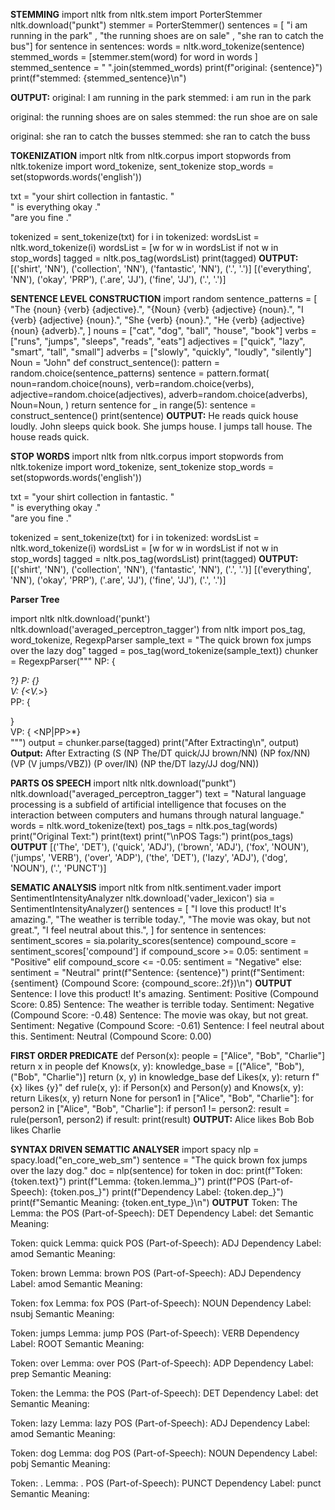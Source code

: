 ****STEMMING****
import nltk
from nltk.stem import PorterStemmer
nltk.download("punkt")
stemmer = PorterStemmer()
sentences = [ "i am running in the park" ,
              "the running shoes are on sale" ,
              "she ran to catch the bus"]
for sentence in sentences:
  words = nltk.word_tokenize(sentence)
  stemmed_words = [stemmer.stem(word) for word in words ]
  stemmed_sentence = " ".join(stemmed_words)
  print(f"original: {sentence}")
  print(f"stemmed: {stemmed_sentence}\n")
  
**OUTPUT:**
original: I am running in the park
stemmed: i am run in the park

original: the running shoes are on sales
stemmed: the run shoe are on sale

original: she ran to catch the busses
stemmed: she ran to catch the buss

****TOKENIZATION****
import nltk
from nltk.corpus import stopwords
from nltk.tokenize import word_tokenize, sent_tokenize
stop_words = set(stopwords.words('english'))

txt = "your shirt collection in fantastic. "\
      " is everything okay ." \
      "are you fine ."

tokenized = sent_tokenize(txt)
for i in tokenized:
	wordsList = nltk.word_tokenize(i)
	wordsList = [w for w in wordsList if not w in stop_words]
	tagged = nltk.pos_tag(wordsList)
	print(tagged)
**OUTPUT:**
[('shirt', 'NN'), ('collection', 'NN'), ('fantastic', 'NN'), ('.', '.')]
[('everything', 'NN'), ('okay', 'PRP'), ('.are', 'JJ'), ('fine', 'JJ'), ('.', '.')]

****SENTENCE LEVEL CONSTRUCTION****
import random
sentence_patterns = [
    "The {noun} {verb} {adjective}.",
    "{Noun} {verb} {adjective} {noun}.",
    "I {verb} {adjective} {noun}.",
    "She {verb} {noun}.",
    "He {verb} {adjective} {noun} {adverb}.",
]
nouns = ["cat", "dog", "ball", "house", "book"]
verbs = ["runs", "jumps", "sleeps", "reads", "eats"]
adjectives = ["quick", "lazy", "smart", "tall", "small"]
adverbs = ["slowly", "quickly", "loudly", "silently"]
Noun = "John"
def construct_sentence():
    pattern = random.choice(sentence_patterns)
    sentence = pattern.format(
        noun=random.choice(nouns),
        verb=random.choice(verbs),
        adjective=random.choice(adjectives),
        adverb=random.choice(adverbs),
        Noun=Noun,
    )
    return sentence
for _ in range(5):
    sentence = construct_sentence()
    print(sentence)
**OUTPUT:**
He reads quick house loudly.
John sleeps quick book.
She jumps house.
I jumps tall house.
The house reads quick.

****STOP WORDS****
import nltk
from nltk.corpus import stopwords
from nltk.tokenize import word_tokenize, sent_tokenize
stop_words = set(stopwords.words('english'))

txt = "your shirt collection in fantastic. "\
      " is everything okay ." \
      "are you fine ."

tokenized = sent_tokenize(txt)
for i in tokenized:
	wordsList = nltk.word_tokenize(i)
	wordsList = [w for w in wordsList if not w in stop_words]
	tagged = nltk.pos_tag(wordsList)
	print(tagged)
**OUTPUT:**
[('shirt', 'NN'), ('collection', 'NN'), ('fantastic', 'NN'), ('.', '.')]
[('everything', 'NN'), ('okay', 'PRP'), ('.are', 'JJ'), ('fine', 'JJ'), ('.', '.')]

****Parser Tree****

import nltk
nltk.download('punkt')
nltk.download('averaged_perceptron_tagger')
from nltk import pos_tag, word_tokenize, RegexpParser
sample_text = "The quick brown fox jumps over the lazy dog"
tagged = pos_tag(word_tokenize(sample_text))
chunker = RegexpParser("""
					NP: {<DT>?<JJ>*<NN>} 
					P: {<IN>}			 
					V: {<V.*>}			
					PP: {<p> <NP>}		 
					VP: {<V> <NP|PP>*}	 
          """)
output = chunker.parse(tagged)
print("After Extracting\n", output)
**Output:**
After Extracting
 (S
  (NP The/DT quick/JJ brown/NN)
  (NP fox/NN)
  (VP (V jumps/VBZ))
  (P over/IN)
  (NP the/DT lazy/JJ dog/NN))

****PARTS OS SPEECH****
import nltk
nltk.download("punkt")
nltk.download("averaged_perceptron_tagger")
text = "Natural language processing is a subfield of artificial intelligence that focuses on the interaction between computers and humans through natural language."
words = nltk.word_tokenize(text)
pos_tags = nltk.pos_tag(words)
print("Original Text:")
print(text)
print("\nPOS Tags:")
print(pos_tags)
**OUTPUT**
[('The', 'DET'), ('quick', 'ADJ'), ('brown', 'ADJ'), ('fox', 'NOUN'), ('jumps', 'VERB'), ('over', 'ADP'), ('the', 'DET'), ('lazy', 'ADJ'), ('dog', 'NOUN'), ('.', 'PUNCT')]

****SEMATIC ANALYSIS****
import nltk
from nltk.sentiment.vader import SentimentIntensityAnalyzer
nltk.download('vader_lexicon')
sia = SentimentIntensityAnalyzer()
sentences = [
    "I love this product! It's amazing.",
    "The weather is terrible today.",
    "The movie was okay, but not great.",
    "I feel neutral about this.",
]
for sentence in sentences:
    sentiment_scores = sia.polarity_scores(sentence)
    compound_score = sentiment_scores['compound']
    if compound_score >= 0.05:
        sentiment = "Positive"
    elif compound_score <= -0.05:
        sentiment = "Negative"
    else:
        sentiment = "Neutral"
    print(f"Sentence: {sentence}")
    print(f"Sentiment: {sentiment} (Compound Score: {compound_score:.2f})\n")
**OUTPUT**
Sentence: I love this product! It's amazing.
Sentiment: Positive (Compound Score: 0.85)
Sentence: The weather is terrible today.
Sentiment: Negative (Compound Score: -0.48)
Sentence: The movie was okay, but not great.
Sentiment: Negative (Compound Score: -0.61)
Sentence: I feel neutral about this.
Sentiment: Neutral (Compound Score: 0.00)

****FIRST ORDER PREDICATE****
def Person(x):
    people = ["Alice", "Bob", "Charlie"]
    return x in people
def Knows(x, y):
    knowledge_base = [("Alice", "Bob"), ("Bob", "Charlie")]
    return (x, y) in knowledge_base
def Likes(x, y):
    return f"{x} likes {y}"
def rule(x, y):
    if Person(x) and Person(y) and Knows(x, y):
        return Likes(x, y)
    return None
for person1 in ["Alice", "Bob", "Charlie"]:
    for person2 in ["Alice", "Bob", "Charlie"]:
        if person1 != person2:
            result = rule(person1, person2)
            if result:
                print(result)
**OUTPUT:**
Alice likes Bob
Bob likes Charlie

****SYNTAX DRIVEN SEMATTIC ANALYSER****
import spacy
nlp = spacy.load("en_core_web_sm")
sentence = "The quick brown fox jumps over the lazy dog."
doc = nlp(sentence)
for token in doc:
    print(f"Token: {token.text}")
    print(f"Lemma: {token.lemma_}")
    print(f"POS (Part-of-Speech): {token.pos_}")
    print(f"Dependency Label: {token.dep_}")
    print(f"Semantic Meaning: {token.ent_type_}\n")
**OUTPUT**
Token: The
Lemma: the
POS (Part-of-Speech): DET
Dependency Label: det
Semantic Meaning: 

Token: quick
Lemma: quick
POS (Part-of-Speech): ADJ
Dependency Label: amod
Semantic Meaning: 

Token: brown
Lemma: brown
POS (Part-of-Speech): ADJ
Dependency Label: amod
Semantic Meaning: 

Token: fox
Lemma: fox
POS (Part-of-Speech): NOUN
Dependency Label: nsubj
Semantic Meaning: 

Token: jumps
Lemma: jump
POS (Part-of-Speech): VERB
Dependency Label: ROOT
Semantic Meaning: 

Token: over
Lemma: over
POS (Part-of-Speech): ADP
Dependency Label: prep
Semantic Meaning: 

Token: the
Lemma: the
POS (Part-of-Speech): DET
Dependency Label: det
Semantic Meaning: 

Token: lazy
Lemma: lazy
POS (Part-of-Speech): ADJ
Dependency Label: amod
Semantic Meaning: 

Token: dog
Lemma: dog
POS (Part-of-Speech): NOUN
Dependency Label: pobj
Semantic Meaning: 

Token: .
Lemma: .
POS (Part-of-Speech): PUNCT
Dependency Label: punct
Semantic Meaning: 






